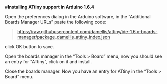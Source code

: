 #__Installing ATtiny support in Arduino 1.6.4__


Open the preferences dialog in the Arduino software, in the “Additional Boards Manager URLs” paste the following code:
>https://raw.githubusercontent.com/damellis/attiny/ide-1.6.x-boards-manager/package_damellis_attiny_index.json

click OK button to save.

Open the boards manager in the “Tools > Board” menu, now you should see an entry for "ATtiny", click on it and install.

Close the boards manager. Now you have an entry for ATtiny in the “Tools > Board” menu.
